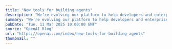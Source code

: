 ```yaml
---
title: "New tools for building agents"
description: "We’re evolving our platform to help developers and enterprises build useful and reliable agents."
summary: "We’re evolving our platform to help developers and enterprises build useful and reliable agents."
pubDate: "Tue, 11 Mar 2025 10:00:00 GMT"
source: "OpenAI Blog"
url: "https://openai.com/index/new-tools-for-building-agents"
thumbnail: ""
---
```


